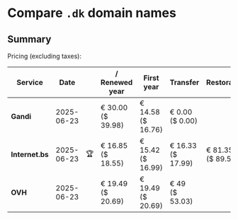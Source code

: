 # Compare `.dk` domain names

## Summary

Pricing (excluding taxes):

| Service | Date |  | / Renewed year | First year | Transfer | Restoration |
|--|--|--|--|--|--|--|
| **Gandi** | 2025-06-23 |  | € 30.00<br>($ 39.98) | € 14.58<br>($ 16.76) | € 0.00<br>($ 0.00) |  |
| **Internet.bs** | 2025-06-23 | 🏆 | € 16.85<br>($ 18.55) | € 15.42<br>($ 16.99) | € 16.33<br>($ 17.99) | € 81.35<br>($ 89.59) |
| **OVH** | 2025-06-23 |  | € 19.49<br>($ 20.69) | € 19.49<br>($ 20.69) | € 49<br>($ 53.03) |  |
